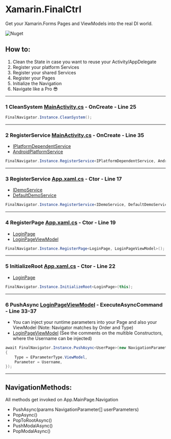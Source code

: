 # Xamarin.FinalCtrl

Get your Xamarin.Forms Pages and ViewModels into the real DI world.

![Nuget](https://img.shields.io/nuget/v/Xamarin.FinalNav?style=plastic)

## How to:

1. Clean the State in case you want to reuse your Activity/AppDelegate
2. Register your platform Services
3. Register your shared Services
4. Register your Pages
5. Initialize the Navigation
6. Navigate like a Pro 😎
---
### 1 CleanSystem [MainActivity.cs](sample/FinalNav.Sample.Android/MainActivity.cs) - OnCreate - Line 25 
```c#
FinalNavigator.Instance.CleanSystem();
```
---
### 2 RegisterService [MainActivity.cs](sample/FinalNav.Sample.Android/MainActivity.cs) - OnCreate - Line 35 
- [IPlatformDependentService](sample/FinalNav.Sample/Services/IPlatformDependentService.cs)
- [AndroidPlatformService](sample/FinalNav.Sample.Android/Service/AndroidPlatformService.cs)
```c#
FinalNavigator.Instance.RegisterService<IPlatformDependentService, AndroidPlatformService>();
```
---
### 3 RegisterService [App.xaml.cs](sample/FinalNav.Sample/App.xaml.cs) - Ctor - Line 17 
- [IDemoService](sample/FinalNav.Sample/Services/IDemoService.cs)
- [DefaultDemoService](sample/FinalNav.Sample/Services/DefaultDemoService.cs)
```c#
FinalNavigator.Instance.RegisterService<IDemoService, DefaultDemoService>();;
```
---
### 4 RegisterPage [App.xaml.cs](sample/FinalNav.Sample/App.xaml.cs) - Ctor - Line 19 
- [LoginPage](sample/FinalNav.Sample/Pages/UserPage.xaml)
- [LoginPageViewModel](sample/FinalNav.Sample/ViewModels/LoginPageViewModel.cs)
```c#
FinalNavigator.Instance.RegisterPage<LoginPage, LoginPageViewModel>();
```
---
### 5 InitializeRoot [App.xaml.cs](sample/FinalNav.Sample/App.xaml.cs) - Ctor - Line 22 
- [LoginPage](sample/FinalNav.Sample/Pages/UserPage.xaml)
```c#
FinalNavigator.Instance.InitializeRoot<LoginPage>(this);
```
---
### 6 PushAsync [LoginPageViewModel](sample/FinalNav.Sample/ViewModels/LoginPageViewModel.cs) - ExecuteAsyncCommand - Line 33-37 
- You can inject your runtime parameters into your Page and also your ViewModel (Note: Navigator matches by Order and Type) 
- [LoginPageViewModel](sample/FinalNav.Sample/ViewModels/LoginPageViewModel.cs) (See the comments on the multible Constructors, where the Username can be injected)
```c#
await FinalNavigator.Instance.PushAsync<UserPage>(new NavigationParameter
{
    Type = EParameterType.ViewModel,
    Parameter = Username,
});
```
---
## NavigationMethods:
All methods get invoked on App.MainPage.Navigation

- PushAsync<TPage>(params NavigationParameter[] userParameters)
- PopAsync()
- PopToRootAsync()
- PushModalAsync<TPage>()
- PopModalAsync()

